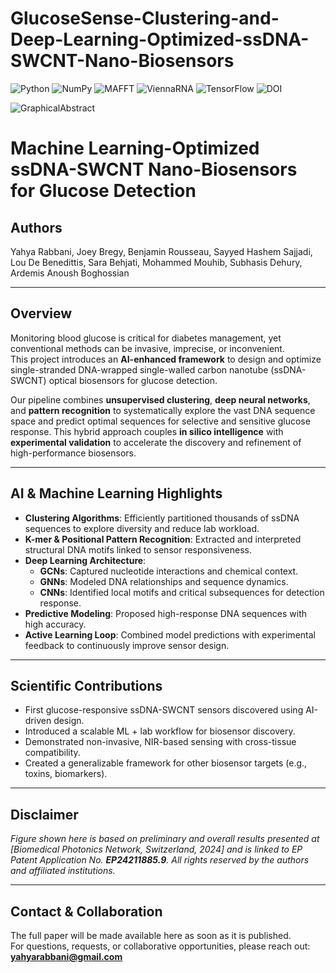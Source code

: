# GlucoseSense-Clustering-and-Deep-Learning-Optimized-ssDNA-SWCNT-Nano-Biosensors
![Python](https://img.shields.io/badge/python-3.x-blue.svg)
![NumPy](https://img.shields.io/badge/numpy-supported-blue)
![MAFFT](https://img.shields.io/badge/MAFFT-clustering-orange)
![ViennaRNA](https://img.shields.io/badge/ViennaRNA-RNAfold-brightgreen)
![TensorFlow](https://img.shields.io/badge/TensorFlow-2.x-FF6F00)
![DOI](https://zenodo.org/badge/DOI_NUMBER.svg)


![GraphicalAbstract](images/GraphicalAbstract.jpg)

# Machine Learning-Optimized ssDNA-SWCNT Nano-Biosensors for Glucose Detection

## Authors  
Yahya Rabbani, Joey Bregy, Benjamin Rousseau, Sayyed Hashem Sajjadi, Lou De Benedittis, Sara Behjati, Mohammed Mouhib, Subhasis Dehury, Ardemis Anoush Boghossian

---

## Overview  
Monitoring blood glucose is critical for diabetes management, yet conventional methods can be invasive, imprecise, or inconvenient.  
This project introduces an **AI-enhanced framework** to design and optimize single-stranded DNA-wrapped single-walled carbon nanotube (ssDNA-SWCNT) optical biosensors for glucose detection.

Our pipeline combines **unsupervised clustering**, **deep neural networks**, and **pattern recognition** to systematically explore the vast DNA sequence space and predict optimal sequences for selective and sensitive glucose response. This hybrid approach couples **in silico intelligence** with **experimental validation** to accelerate the discovery and refinement of high-performance biosensors.

---

## AI & Machine Learning Highlights  
-  **Clustering Algorithms**: Efficiently partitioned thousands of ssDNA sequences to explore diversity and reduce lab workload.  
- **K-mer & Positional Pattern Recognition**: Extracted and interpreted structural DNA motifs linked to sensor responsiveness.  
- **Deep Learning Architecture**:
  - **GCNs**: Captured nucleotide interactions and chemical context.
  - **GNNs**: Modeled DNA relationships and sequence dynamics.
  - **CNNs**: Identified local motifs and critical subsequences for detection response.  
- **Predictive Modeling**: Proposed high-response DNA sequences with high accuracy.  
- **Active Learning Loop**: Combined model predictions with experimental feedback to continuously improve sensor design.

---

## Scientific Contributions  
- First glucose-responsive ssDNA-SWCNT sensors discovered using AI-driven design.  
- Introduced a scalable ML + lab workflow for biosensor discovery.  
- Demonstrated non-invasive, NIR-based sensing with cross-tissue compatibility.  
- Created a generalizable framework for other biosensor targets (e.g., toxins, biomarkers).  

---

## Disclaimer  
*Figure shown here is based on preliminary and overall results presented at [Biomedical Photonics Network, Switzerland, 2024] and is linked to EP Patent Application No. **EP24211885.9**. All rights reserved by the authors and affiliated institutions.*

---

## Contact & Collaboration  
The full paper will be made available here as soon as it is published.  
For questions, requests, or collaborative opportunities, please reach out: **yahyarabbani@gmail.com**
